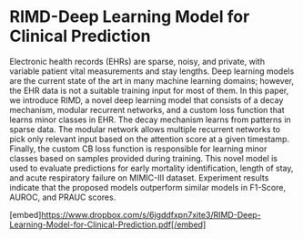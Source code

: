 # RIMD-Deep Learning Model for Clinical Prediction

Electronic health records (EHRs) are sparse, noisy, and private, with variable patient vital measurements and stay lengths. Deep learning models are the current state of the art in many machine learning domains; however, the EHR data is not a suitable training input for most of them. In this paper, we introduce RIMD, a novel deep learning model that consists of a decay mechanism, modular recurrent
networks, and a custom loss function that learns minor classes in EHR. The decay mechanism learns from patterns in sparse data. The modular network allows multiple recurrent networks to pick only relevant input based on the attention score at a given timestamp. Finally, the custom CB loss function
is responsible for learning minor classes based on samples provided during training. This novel model is used to evaluate predictions for early mortality identification, length of stay, and acute respiratory failure on MIMIC-III dataset. Experiment results indicate that the proposed models outperform similar
models in F1-Score, AUROC, and PRAUC scores.


[embed]https://www.dropbox.com/s/6jgddfxpn7xite3/RIMD-Deep-Learning-Model-for-Clinical-Prediction.pdf[/embed]
